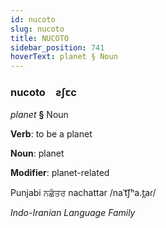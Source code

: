 ```yaml
---
id: nucoto
slug: nucoto
title: NUCOTO
sidebar_position: 741
hoverText: planet § Noun
---
```


### nucoto&emsp;<span kind="abugida">ƨʃꞇc</span>

*planet* **§** Noun

**Verb**: to be a planet

**Noun**: planet

**Modifier**: planet-related

Punjabi ਨਛੱਤਰ nachattar /naˈt͡ʃʰa.t̪aɾ/

*Indo-Iranian Language Family*